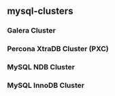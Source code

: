 ## mysql-clusters

### Galera Cluster
### Percona XtraDB Cluster (PXC)
### MySQL NDB Cluster
### MySQL InnoDB Cluster
